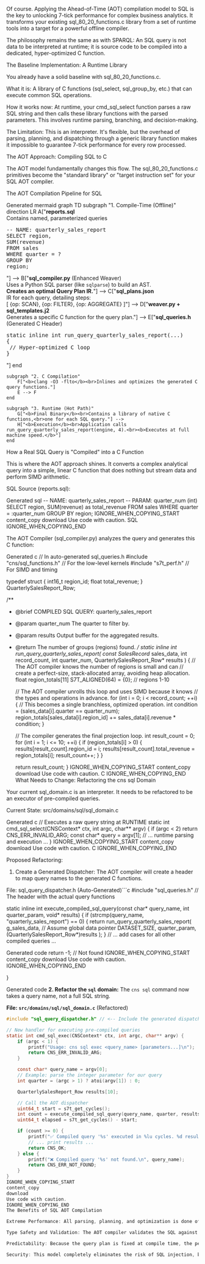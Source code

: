 Of course. Applying the Ahead-of-Time (AOT) compilation model to SQL is the key to unlocking 7-tick performance for complex business analytics. It transforms your existing sql_80_20_functions.c library from a set of runtime tools into a target for a powerful offline compiler.

The philosophy remains the same as with SPARQL: An SQL query is not data to be interpreted at runtime; it is source code to be compiled into a dedicated, hyper-optimized C function.

The Baseline Implementation: A Runtime Library

You already have a solid baseline with sql_80_20_functions.c.

What it is: A library of C functions (sql_select, sql_group_by, etc.) that can execute common SQL operations.

How it works now: At runtime, your cmd_sql_select function parses a raw SQL string and then calls these library functions with the parsed parameters. This involves runtime parsing, branching, and decision-making.

The Limitation: This is an interpreter. It's flexible, but the overhead of parsing, planning, and dispatching through a generic library function makes it impossible to guarantee 7-tick performance for every row processed.

The AOT Approach: Compiling SQL to C

The AOT model fundamentally changes this flow. The sql_80_20_functions.c primitives become the "standard library" or "target instruction set" for your SQL AOT compiler.

The AOT Compilation Pipeline for SQL

Generated mermaid
graph TD
    subgraph "1. Compile-Time (Offline)"
        direction LR
        A["<b>reports.sql</b><br>Contains named, parameterized queries<br><pre>-- NAME: quarterly_sales_report<br>SELECT region, SUM(revenue)<br>FROM sales<br>WHERE quarter = ?<br>GROUP BY region;</pre>"] -->
        B["<b>sql_compiler.py</b> (Enhanced Weaver)<br>Uses a Python SQL parser (like `sqlparse`) to build an AST.<br><b>Creates an optimal Query Plan IR.</b>"] -->
        C["<b>sql_plans.json</b><br>IR for each query, detailing steps:<br>[ {op: SCAN}, {op: FILTER}, {op: AGGREGATE} ]"] -->
        D["<b>weaver.py + sql_templates.j2</b><br>Generates a specific C function for the query plan."] -->
        E["<b>sql_queries.h</b> (Generated C Header)<br><pre>static inline int run_query_quarterly_sales_report(...) {<br>  // Hyper-optimized C loop<br>}</pre>"]
    end
    
    subgraph "2. C Compilation"
        F["<b>clang -O3 -flto</b><br>Inlines and optimizes the generated C query functions."]
        E --> F
    end

    subgraph "3. Runtime (Hot Path)"
        G["<b>Final Binary</b><br>Contains a library of native C functions,<br>one for each SQL query."] -->
        H["<b>Execution</b><br>Application calls run_query_quarterly_sales_report(engine, 4).<br><b>Executes at full machine speed.</b>"]
    end

How a Real SQL Query is "Compiled" into a C Function

This is where the AOT approach shines. It converts a complex analytical query into a simple, linear C function that does nothing but stream data and perform SIMD arithmetic.

SQL Source (reports.sql):

Generated sql
-- NAME: quarterly_sales_report
-- PARAM: quarter_num (int)
SELECT region, SUM(revenue) as total_revenue
FROM sales
WHERE quarter = :quarter_num
GROUP BY region;
IGNORE_WHEN_COPYING_START
content_copy
download
Use code with caution.
SQL
IGNORE_WHEN_COPYING_END

The AOT Compiler (sql_compiler.py) analyzes the query and generates this C function:

Generated c
// In auto-generated sql_queries.h
#include "cns/sql_functions.h" // For the low-level kernels
#include "s7t_perf.h"          // For SIMD and timing

typedef struct {
    int16_t region_id;
    float total_revenue;
} QuarterlySalesReport_Row;

/**
 * @brief COMPILED SQL QUERY: quarterly_sales_report
 * @param quarter_num The quarter to filter by.
 * @param results Output buffer for the aggregated results.
 * @return The number of groups (regions) found.
 */
static inline int run_query_quarterly_sales_report(
    const SalesRecord* sales_data,
    int record_count,
    int quarter_num,
    QuarterlySalesReport_Row* results
) {
    // The AOT compiler knows the number of regions is small and can
    // create a perfect-size, stack-allocated array, avoiding heap allocation.
    float region_totals[11] S7T_ALIGNED(64) = {0}; // regions 1-10

    // The AOT compiler unrolls this loop and uses SIMD because it knows
    // the types and operations in advance.
    for (int i = 0; i < record_count; ++i) {
        // This becomes a single branchless, optimized operation.
        int condition = (sales_data[i].quarter == quarter_num);
        region_totals[sales_data[i].region_id] += sales_data[i].revenue * condition;
    }

    // The compiler generates the final projection loop.
    int result_count = 0;
    for (int i = 1; i <= 10; ++i) {
        if (region_totals[i] > 0) {
            results[result_count].region_id = i;
            results[result_count].total_revenue = region_totals[i];
            result_count++;
        }
    }
    
    return result_count;
}
IGNORE_WHEN_COPYING_START
content_copy
download
Use code with caution.
C
IGNORE_WHEN_COPYING_END
What Needs to Change: Refactoring the cns sql Domain

Your current sql_domain.c is an interpreter. It needs to be refactored to be an executor of pre-compiled queries.

Current State: src/domains/sql/sql_domain.c

Generated c
// Executes a raw query string at RUNTIME
static int cmd_sql_select(CNSContext* ctx, int argc, char** argv) {
    if (argc < 2) return CNS_ERR_INVALID_ARG;
    const char* query = argv[1];
    // ... runtime parsing and execution ...
}
IGNORE_WHEN_COPYING_START
content_copy
download
Use code with caution.
C
IGNORE_WHEN_COPYING_END

Proposed Refactoring:

1. Create a Generated Dispatcher: The AOT compiler will create a header to map query names to the generated C functions.

File: sql_query_dispatcher.h (Auto-Generated)```c
#include "sql_queries.h" // The header with the actual query functions

static inline int execute_compiled_sql_query(const char* query_name, int quarter_param, void* results) {
if (strcmp(query_name, "quarterly_sales_report") == 0) {
return run_query_quarterly_sales_report(
g_sales_data, // Assume global data pointer
DATASET_SIZE,
quarter_param,
(QuarterlySalesReport_Row*)results
);
}
// ... add cases for all other compiled queries ...

Generated code
return -1; // Not found
IGNORE_WHEN_COPYING_START
content_copy
download
Use code with caution.
IGNORE_WHEN_COPYING_END

}

Generated code
**2. Refactor the `sql` domain:** The `cns sql` command now takes a query name, not a full SQL string.

**File: `src/domains/sql/sql_domain.c`** (Refactored)
```c
#include "sql_query_dispatcher.h" // <-- Include the generated dispatcher

// New handler for executing pre-compiled queries
static int cmd_sql_exec(CNSContext* ctx, int argc, char** argv) {
    if (argc < 1) {
        printf("Usage: cns sql exec <query_name> [parameters...]\n");
        return CNS_ERR_INVALID_ARG;
    }

    const char* query_name = argv[0];
    // Example: parse the integer parameter for our query
    int quarter = (argc > 1) ? atoi(argv[1]) : 0;

    QuarterlySalesReport_Row results[10];

    // Call the AOT dispatcher
    uint64_t start = s7t_get_cycles();
    int count = execute_compiled_sql_query(query_name, quarter, results);
    uint64_t elapsed = s7t_get_cycles() - start;

    if (count >= 0) {
        printf("✅ Compiled query '%s' executed in %lu cycles. %d results.\n", query_name, elapsed, count);
        // ... print results ...
        return CNS_OK;
    } else {
        printf("❌ Compiled query '%s' not found.\n", query_name);
        return CNS_ERR_NOT_FOUND;
    }
}
IGNORE_WHEN_COPYING_START
content_copy
download
Use code with caution.
IGNORE_WHEN_COPYING_END
The Benefits of SQL AOT Compilation

Extreme Performance: All parsing, planning, and optimization is done offline. The runtime C code is a simple, linear sequence of memory and arithmetic operations that is trivial for the LLVM compiler to heavily optimize.

Type Safety and Validation: The AOT compiler validates the SQL against the database schema (represented by your C structs). If you write a query that references a non-existent column, the C code will fail to compile. This catches errors at build time, not at runtime.

Predictability: Because the query plan is fixed at compile time, the performance of a given query is highly predictable. There are no runtime surprises from a query planner making a bad decision.

Security: This model completely eliminates the risk of SQL injection, because user input is never parsed as SQL. User input is only ever treated as parameters to a pre-compiled, safe C function.